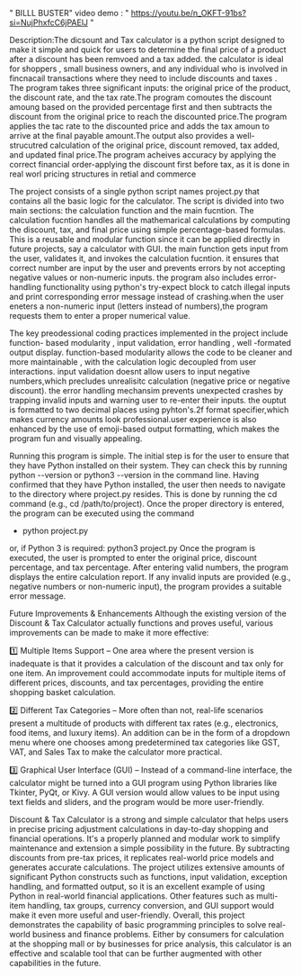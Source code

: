  " BILLL BUSTER"
 video demo : " https://youtu.be/n_OKFT-91bs?si=NujPhxfcC6jPAElJ "

 Description:The dicsount and Tax calculator is a python script designed to make it simple and quick for users to determine the final price of a product after a discount has been remvoed and a tax added. the calculator is ideal for shoppers , small business owners, and any individual who is involved in fincnacail transactions where they need to include discounts and taxes . The program takes three significant inputs: the original price of the product, the discount rate, and the tax rate.The program comoutes the discount amoung based on the provided percentage first and then subtracts the discount from the original price to reach the discounted price.The program applies the tac rate to the discounted price and adds the tax amoun to arrive at the final payable amount.The output also provides a well-strucutred calculation of the original price, discount removed, tax added, and updated final price.The program acheives accuracy by applying the correct financial order-applying the discount first before tax, as it is done in real worl pricing structures in retial and commerce

 The project consists of a single python script names project.py that contains all the basic logic for the calculator. The script is divided into two main sections: the calculation function and the main fucntion. The calculation fucntion handles all the mathemarical calculations by computing the discount, tax, and final price using simple percentage-based formulas. This is a reusable and modular function since it can be applied directly in future projects, say a calculator with GUI. the main function gets input from the user, validates it, and invokes the calculation fucntion. it ensures that correct number are input by the user and prevents errors by not accepting negative values or non-numeric inputs. the program also includes error-handling functionality using python's try-expect block to catch illegal inputs and print corresponding error message instead of crashing.when the user eneters a non-numeric input (letters instead of numbers),the program requests them to enter a proper numerical value. 

 The key preodessional coding practices implemented in the project include function- based modularity , input validation, error handling , well -formated output display. function-based modularity allows the code to be cleaner and more maintainable , with the calculation logic decoupled from user interactions. input validation doesnt allow users to input negative numbers,which precludes unrealisitc calculation (negative price or negative discount). the error handling mechansim prevents unexpected crashes by trapping invalid inputs and warning user to re-enter their inputs. the ouptut is formatted to two decimal places using pyhton's.2f format specifier,which makes currency amounts look professional.user experience is also enhanced by the use of emoji-based output formatting, which makes the program fun and visually appealing. 

Running this program is simple. The initial step is for the user to ensure that they have Python installed on their system. They can check this by running python --version or python3 --version in the command line. Having confirmed that they have Python installed, the user then needs to navigate to the directory where project.py resides. This is done by running the cd command (e.g., cd /path/to/project). Once the proper directory is entered, the program can be executed using the command

- python project.py

or, if Python 3 is required:
python3 project.py
Once the program is executed, the user is prompted to enter the original price, discount percentage, and tax percentage. After entering valid numbers, the program displays the entire calculation report. If any invalid inputs are provided (e.g., negative numbers or non-numeric input), the program provides a suitable error message.

Future Improvements & Enhancements
Although the existing version of the Discount & Tax Calculator actually functions and proves useful, various improvements can be made to make it more effective:

1️⃣ Multiple Items Support – One area where the present version is inadequate is that it provides a calculation of the discount and tax only for one item. An improvement could accommodate inputs for multiple items of different prices, discounts, and tax percentages, providing the entire shopping basket calculation.

2️⃣ Different Tax Categories – More often than not, real-life scenarios present a multitude of products with different tax rates (e.g., electronics, food items, and luxury items). An addition can be in the form of a dropdown menu where one chooses among predetermined tax categories like GST, VAT, and Sales Tax to make the calculator more practical.

3️⃣ Graphical User Interface (GUI) – Instead of a command-line interface, the calculator might be turned into a GUI program using Python libraries like Tkinter, PyQt, or Kivy. A GUI version would allow values to be input using text fields and sliders, and the program would be more user-friendly.

 Discount & Tax Calculator is a strong and simple calculator that helps users in precise pricing adjustment calculations in day-to-day shopping and financial operations. It's a properly planned and modular work to simplify maintenance and extension a simple possibility in the future. By subtracting discounts from pre-tax prices, it replicates real-world price models and generates accurate calculations. The project utilizes extensive amounts of significant Python constructs such as functions, input validation, exception handling, and formatted output, so it is an excellent example of using Python in real-world financial applications. Other features such as multi-item handling, tax groups, currency conversion, and GUI support would make it even more useful and user-friendly. Overall, this project demonstrates the capability of basic programming principles to solve real-world business and finance problems. Either by consumers for calculation at the shopping mall or by businesses for price analysis, this calculator is an effective and scalable tool that can be further augmented with other capabilities in the future.
 


 
